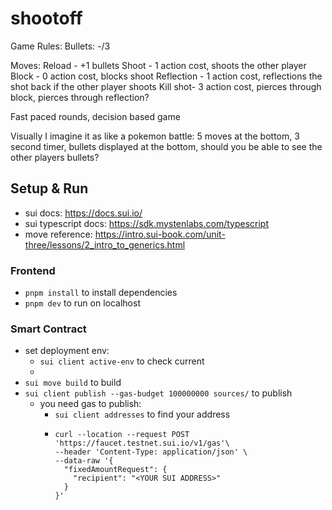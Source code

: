 # shootoff

Game Rules:
Bullets: -/3

Moves:
Reload - +1 bullets
Shoot - 1 action cost, shoots the other player
Block - 0 action cost, blocks shoot
Reflection - 1 action cost, reflections the shot back if the other player shoots
Kill shot- 3 action cost, pierces through block, pierces through reflection?

Fast paced rounds, decision based game

Visually I imagine it as like a pokemon battle:
5 moves at the bottom, 3 second timer, bullets displayed at the bottom, should you be able to see the other players bullets?

## Setup & Run

- sui docs: https://docs.sui.io/
- sui typescript docs: https://sdk.mystenlabs.com/typescript
- move reference: https://intro.sui-book.com/unit-three/lessons/2_intro_to_generics.html

### Frontend

- `pnpm install` to install dependencies
- `pnpm dev` to run on localhost

### Smart Contract

- set deployment env:
  - `sui client active-env` to check current
  -
- `sui move build` to build
- `sui client publish --gas-budget 100000000 sources/`
  to publish
  - you need gas to publish:
    - `sui client addresses` to find your address
    - ```
      curl --location --request POST 'https://faucet.testnet.sui.io/v1/gas'\
      --header 'Content-Type: application/json' \
      --data-raw '{
        "fixedAmountRequest": {
          "recipient": "<YOUR SUI ADDRESS>"
        }
      }'
      ```
